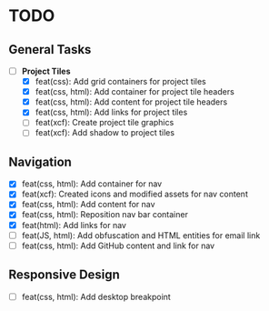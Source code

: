 # TODO

## General Tasks

- [ ] **Project Tiles**
  - [x] feat(css): Add grid containers for project tiles
  - [x] feat(css, html): Add container for project tile headers
  - [x] feat(css, html): Add content for project tile headers
  - [x] feat(css, html): Add links for project tiles
  - [ ] feat(xcf): Create project tile graphics
  - [ ] feat(xcf): Add shadow to project tiles

## Navigation

- [x] feat(css, html): Add container for nav
- [X] feat(xcf): Created icons and modified assets for nav content
- [X] feat(css, html): Add content for nav
- [X] feat(css, html): Reposition nav bar container
- [X] feat(html): Add links for nav
- [ ] feat(JS, html): Add obfuscation and HTML entities for email link
- [ ] feat(css, html): Add GitHub content and link for nav

## Responsive Design

- [ ] feat(css, html): Add desktop breakpoint
